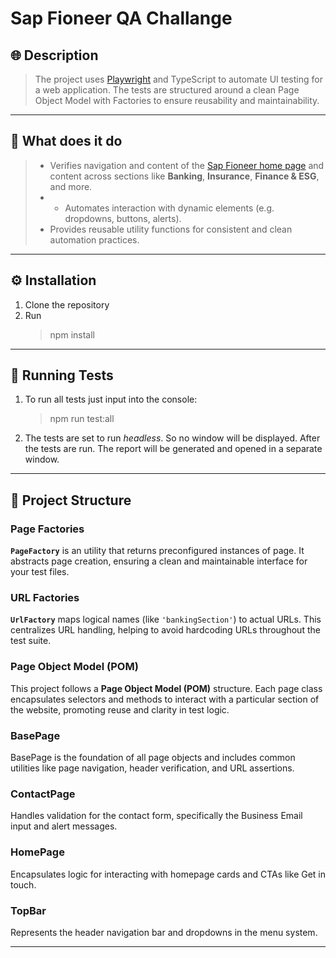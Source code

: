 # Sap Fioneer QA Challange

## 🌐 Description

> The project uses [Playwright](https://playwright.dev/) and TypeScript to automate UI testing for a web application. The tests are structured around a clean Page Object Model with Factories to ensure reusability and maintainability.

---

## 📌 What does it do

> - Verifies navigation and content of the [Sap Fioneer home page](https://www.sapfioneer.com') and content across sections like **Banking**, **Insurance**, **Finance & ESG**, and more.
> - - Automates interaction with dynamic elements (e.g. dropdowns, buttons, alerts).
> - Provides reusable utility functions for consistent and clean automation practices.

---

## ⚙️ Installation

1. Clone the repository
2. Run
   > npm install

---

## 🚀 Running Tests

1. To run all tests just input into the console:
   > npm run test:all
2. The tests are set to run _headless_. So no window will be displayed.
   After the tests are run. The report will be generated and opened in a separate window.

---

## 🧱 Project Structure

### Page Factories

**`PageFactory`** is an utility that returns preconfigured instances of page. It abstracts page creation, ensuring a clean and maintainable interface for your test files.

### URL Factories

**`UrlFactory`** maps logical names (like `'bankingSection'`) to actual URLs. This centralizes URL handling, helping to avoid hardcoding URLs throughout the test suite.

### Page Object Model (POM)

This project follows a **Page Object Model (POM)** structure. Each page class encapsulates selectors and methods to interact with a particular section of the website, promoting reuse and clarity in test logic.

### BasePage

BasePage is the foundation of all page objects and includes common utilities like page navigation, header verification, and URL assertions.

### ContactPage

Handles validation for the contact form, specifically the Business Email input and alert messages.

### HomePage

Encapsulates logic for interacting with homepage cards and CTAs like Get in touch.

### TopBar

Represents the header navigation bar and dropdowns in the menu system.

---
